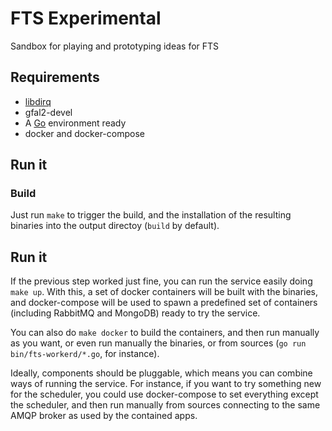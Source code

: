 FTS Experimental
================
Sandbox for playing and prototyping ideas for FTS

## Requirements
* [libdirq](http://grid-deployment.web.cern.ch/grid-deployment/dms/fts3/repos/testing/el6/x86_64/)
* gfal2-devel
* A [Go](https://golang.org/doc/install) environment ready
* docker and docker-compose

## Run it
### Build
Just run `make` to trigger the build, and the installation of the resulting binaries
into the output directoy (`build` by default).

## Run it
If the previous step worked just fine, you can run the service easily doing `make up`.
With this, a set of docker containers will be built with the binaries, and
docker-compose will be used to spawn a predefined set of containers (including
RabbitMQ and MongoDB) ready to try the service.

You can also do `make docker` to build the containers, and then run manually as you want,
or even run manually the binaries, or from sources (`go run bin/fts-workerd/*.go`,
for instance).

Ideally, components should be pluggable, which means you can combine ways
of running the service.
For instance, if you want to try something new for the scheduler, you could use
docker-compose to set everything except the scheduler, and then run manually
from sources connecting to the same AMQP broker as used by the contained apps.
